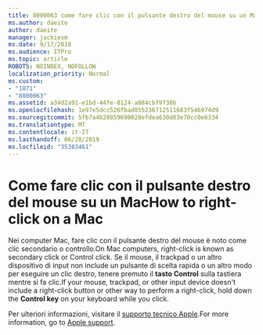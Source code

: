```yaml
---
title: 8000063 come fare clic con il pulsante destro del mouse su un Mac
ms.author: daeite
author: daeite
manager: jackiesm
ms.date: 9/17/2018
ms.audience: ITPro
ms.topic: article
ROBOTS: NOINDEX, NOFOLLOW
localization_priority: Normal
ms.custom:
- "1071"
- "8000063"
ms.assetid: a34d2a91-e1bd-44fe-8124-a084cbf9f38b
ms.openlocfilehash: 1e97e5dcc526fbad055236712511683f546974d9
ms.sourcegitcommit: 5fb7a4b28859690020efdea630d03e70cc0e6334
ms.translationtype: MT
ms.contentlocale: it-IT
ms.lasthandoff: 06/28/2019
ms.locfileid: "35383461"
---
```

# <a name="how-to-right-click-on-a-mac"></a><span data-ttu-id="7bf10-102">Come fare clic con il pulsante destro del mouse su un Mac</span><span class="sxs-lookup"><span data-stu-id="7bf10-102">How to right-click on a Mac</span></span>

<span data-ttu-id="7bf10-103">Nei computer Mac, fare clic con il pulsante destro del mouse è noto come clic secondario o controllo.</span><span class="sxs-lookup"><span data-stu-id="7bf10-103">On Mac computers, right-click is known as secondary click or Control click.</span></span> <span data-ttu-id="7bf10-104">Se il mouse, il trackpad o un altro dispositivo di input non include un pulsante di scelta rapida o un altro modo per eseguire un clic destro, tenere premuto il **tasto Control** sulla tastiera mentre si fa clic.</span><span class="sxs-lookup"><span data-stu-id="7bf10-104">If your mouse, trackpad, or other input device doesn't include a right-click button or other way to perform a right-click, hold down the **Control key** on your keyboard while you click.</span></span>
  
<span data-ttu-id="7bf10-105">Per ulteriori informazioni, visitare il [supporto tecnico Apple](https://go.microsoft.com/fwlink/?linkid=2022220&amp;clcid=0x409).</span><span class="sxs-lookup"><span data-stu-id="7bf10-105">For more information, go to [Apple support](https://go.microsoft.com/fwlink/?linkid=2022220&amp;clcid=0x409).</span></span>
  